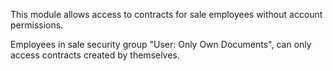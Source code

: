 This module allows access to contracts for sale employees without
account permissions.

Employees in sale security group "User: Only Own Documents", can only
access contracts created by themselves.
